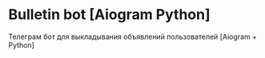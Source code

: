 # Bulletin bot [Aiogram Python]

Телеграм бот для выкладывания объявлений пользователей [Aiogram + Python]
